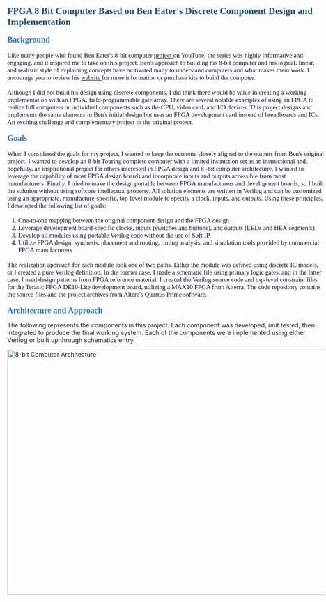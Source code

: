 <div style="direction: ltr; border-width: 100%;">
<div style="direction: ltr; margin-top: 0in; margin-left: 0in; width: 7.6041in;">
<div style="direction: ltr; margin-top: 0in; margin-left: 0in; width: 7.6041in;">
<h1 style="margin: 0in; font-family: Calibri; font-size: 16.0pt; color: #1e4e79;">FPGA 8 Bit Computer Based on Ben Eater's Discrete Component Design and Implementation</h1>
<p style="margin: 0in; font-family: tahoma; font-size: 11.0pt; color: #0e101a;">&nbsp;</p>
<h2 style="margin: 0in; font-family: Calibri; font-size: 14.0pt; color: #2e75b5;">Background</h2>
<p style="margin: 0in; font-family: tahoma; font-size: 11.0pt; color: #0e101a;">&nbsp;</p>
<p style="margin: 0in; font-family: tahoma; font-size: 11.0pt;"><span style="color: #0e101a;">Like many people who found Ben Eater's 8-bit computer&nbsp;</span><a href="https://www.youtube.com/playlist?list=PLowKtXNTBypGqImE405J2565dvjafglHU">project&nbsp;</a><span style="color: #0e101a;">on YouTube, the series was highly informative and engaging, and it inspired me to take on this project. Ben's approach to building his 8-bit computer and his logical, linear, and realistic style of explaining concepts have motivated many to understand computers and what makes them work. I encourage you to review his&nbsp;</span><a href="https://eater.net/8bit/">website&nbsp;</a><span style="color: #0e101a;">for more information or purchase kits to build the computer.</span></p>
<p style="margin: 0in; font-family: tahoma; font-size: 11.0pt; color: #0e101a;">&nbsp;</p>
<p style="margin: 0in; font-family: tahoma; font-size: 11.0pt; color: #0e101a;">Although I did not build his design using discrete components, I did think there would be value in creating a working implementation with an FPGA, field-programmable gate array. There are several notable examples of using an FPGA to realize full computers or individual components such as the CPU, video card, and I/O devices. This project designs and implements the same elements in Ben's initial design but uses an FPGA development card instead of breadboards and ICs. An exciting challenge and complementary project to the original project.</p>
<p style="margin: 0in; font-family: tahoma; font-size: 11.0pt; color: #0e101a;">&nbsp;</p>
<h2 style="margin: 0in; font-family: Calibri; font-size: 14.0pt; color: #2e75b5;">Goals</h2>
<p style="margin: 0in; font-family: tahoma; font-size: 11.0pt; color: #0e101a;">&nbsp;</p>
<p style="margin: 0in; font-family: tahoma; font-size: 11.0pt; color: #0e101a;">When I considered the goals for my project, I wanted to keep the outcome closely aligned to the outputs from Ben's original project. I wanted to develop an 8-bit Touring complete computer with a limited instruction set as an instructional and, hopefully, an inspirational project for others interested in FPGA design and 8 -bit computer architecture. I wanted to leverage the capability of most FPGA design boards and incorporate inputs and outputs accessible from most manufacturers. Finally, I tried to make the design portable between FPGA manufacturers and development boards, so I built the solution without using softcore intellectual property. All solution elements are written in Verilog and can be customized using an appropriate, manufacture-specific, top-level module to specify a clock, inputs, and outputs. Using these principles, I developed the following list of goals:</p>
<p style="margin: 0in; font-family: tahoma; font-size: 11.0pt; color: #0e101a;">&nbsp;</p>
<ol type="1" style="direction: ltr; unicode-bidi: embed; margin-top: 0in; margin-bottom: 0in; font-family: tahoma; font-size: 11.0pt; font-weight: normal; font-style: normal;">
<li style="margin-top: 0; margin-bottom: 0; vertical-align: middle; color: #0e101a;" value="1"><span style="font-family: tahoma; font-size: 11.0pt; font-weight: normal; font-style: normal;">One-to-one mapping between the original component design and the FPGA design</span></li>
<li style="margin-top: 0; margin-bottom: 0; vertical-align: middle; color: #0e101a;"><span style="font-family: tahoma; font-size: 11.0pt;">Leverage development board-specific clocks, inputs (switches and buttons), and outputs (LEDs and HEX segments)</span></li>
<li style="margin-top: 0; margin-bottom: 0; vertical-align: middle; color: #0e101a;"><span style="font-family: tahoma; font-size: 11.0pt;">Develop all modules using portable Verilog code without the use of Soft IP</span></li>
<li style="margin-top: 0; margin-bottom: 0; vertical-align: middle; color: #0e101a;"><span style="font-family: tahoma; font-size: 11.0pt;">Utilize FPGA design, synthesis, placement and routing, timing analysis, and simulation tools provided by commercial FPGA manufacturers</span></li>
</ol>
<p style="margin: 0in; font-family: tahoma; font-size: 11.0pt; color: #0e101a;">&nbsp;</p>
<p style="margin: 0in; font-family: tahoma; font-size: 11.0pt; color: #0e101a;">The realization approach for each module took one of two paths. Either the module was defined using discrete IC models, or I created a pure Verilog definition. In the former case, I made a schematic file using primary logic gates, and in the latter case, I used design patterns from FPGA reference material. I created the Verilog source code and top-level constraint files for the Terasic FPGA DE10-Lite development board, utilizing a MAX10 FPGA from Alterra. The code repository contains the source files and the project archives from Altera's Quartus Prime software.&nbsp;</p>
<p style="margin: 0in; font-family: tahoma; font-size: 11.0pt; color: #0e101a;">&nbsp;</p>
<h2 style="margin: 0in; font-family: Calibri; font-size: 14.0pt; color: #2e75b5;">Architecture and Approach</h2>
<p></p>
<p>The following represents the components in this project. Each component was developed, unit tested, then integrated to produce the final working system. Each of the components were implemented using either Verilog or built up through schematics entry.</p>
<p><img width="1000" height="563" alt="8-bit Computer Architecture" src="https://user-images.githubusercontent.com/84247829/149633807-c47b26cd-646b-408e-9ace-c59f2ccc3825.png" /></p>
<p style="margin: 0in; font-family: Calibri; font-size: 11.0pt;">&nbsp;</p>
</div>
</div>
</div>
